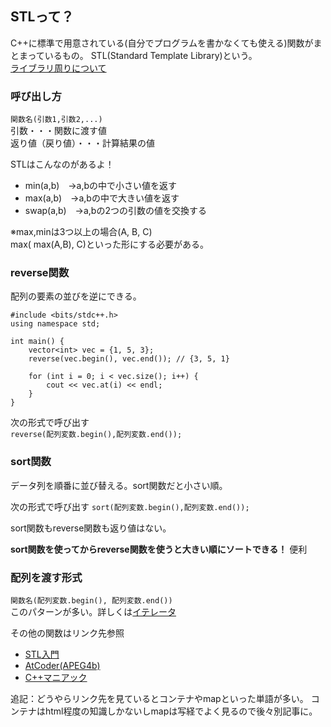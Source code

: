 ## STLって？

C++に標準で用意されている(自分でプログラムを書かなくても使える)関数がまとまっているもの。 
STL(Standard Template Library)という。    
[ライブラリ周りについて](https://github.com/uno1142/TIL/blob/master/C%2B%2B/stdc%2B%2B.h%E3%81%A3%E3%81%A6%E3%81%AA%E3%82%93%E3%81%AA%E3%81%AE.md)  

### 呼び出し方  

`関数名(引数1,引数2,...)`  
引数・・・関数に渡す値  
返り値（戻り値）・・・計算結果の値

STLはこんなのがあるよ！   
- min(a,b)　→a,bの中で小さい値を返す
- max(a,b)　→a,bの中で大きい値を返す
- swap(a,b)　→a,bの2つの引数の値を交換する  

※max,minは3つ以上の場合(A, B, C)  
max( max(A,B), C)といった形にする必要がある。

### reverse関数

配列の要素の並びを逆にできる。

```
#include <bits/stdc++.h>
using namespace std;

int main() {
    vector<int> vec = {1, 5, 3};
    reverse(vec.begin(), vec.end()); // {3, 5, 1}

    for (int i = 0; i < vec.size(); i++) {
        cout << vec.at(i) << endl;
    }
}
```
次の形式で呼び出す  
`reverse(配列変数.begin(),配列変数.end());`

### sort関数

データ列を順番に並び替える。sort関数だと小さい順。  

次の形式で呼び出す
`sort(配列変数.begin(),配列変数.end());`

sort関数もreverse関数も返り値はない。  

**sort関数を使ってからreverse関数を使うと大きい順にソートできる！**
便利  



### 配列を渡す形式

`関数名(配列変数.begin(), 配列変数.end())`  
このパターンが多い。詳しくは[イテレータ](https://atcoder.jp/contests/apg4b/tasks/APG4b_ai)

その他の関数はリンク先参照  
- [STL入門](http://kaitei.net/cpp/stl-intro/)
- [AtCoder(APEG4b)](https://atcoder.jp/contests/apg4b/tasks/APG4b_o)
- [C++マニアック](http://stlalv.la.coocan.jp/STL.html)

追記：どうやらリンク先を見ているとコンテナやmapといった単語が多い。 
コンテナはhtml程度の知識しかないしmapは写経でよく見るので後々別記事に。
